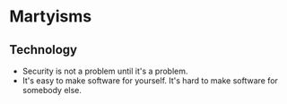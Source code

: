 # Martyisms

## Technology

- Security is not a problem until it's a problem.
- It's easy to make software for yourself. It's hard to make software for somebody else.
